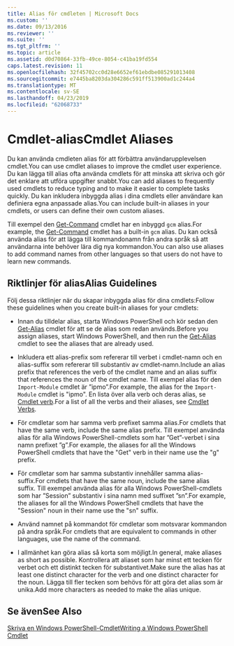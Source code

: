 ```yaml
---
title: Alias för cmdleten | Microsoft Docs
ms.custom: ''
ms.date: 09/13/2016
ms.reviewer: ''
ms.suite: ''
ms.tgt_pltfrm: ''
ms.topic: article
ms.assetid: d0d70864-33fb-49ce-8054-c41ba19fd554
caps.latest.revision: 11
ms.openlocfilehash: 32f45702cc0d28e6652ef61ebdbe085291013408
ms.sourcegitcommit: e7445ba8203da304286c591ff513900ad1c244a4
ms.translationtype: MT
ms.contentlocale: sv-SE
ms.lasthandoff: 04/23/2019
ms.locfileid: "62068733"
---
```

# <a name="cmdlet-aliases"></a><span data-ttu-id="8345a-102">Cmdlet-alias</span><span class="sxs-lookup"><span data-stu-id="8345a-102">Cmdlet Aliases</span></span>

<span data-ttu-id="8345a-103">Du kan använda cmdleten alias för att förbättra användarupplevelsen cmdlet.</span><span class="sxs-lookup"><span data-stu-id="8345a-103">You can use cmdlet aliases to improve the cmdlet user experience.</span></span> <span data-ttu-id="8345a-104">Du kan lägga till alias ofta använda cmdlets för att minska att skriva och gör det enklare att utföra uppgifter snabbt.</span><span class="sxs-lookup"><span data-stu-id="8345a-104">You can add aliases to frequently used cmdlets to reduce typing and to make it easier to complete tasks quickly.</span></span> <span data-ttu-id="8345a-105">Du kan inkludera inbyggda alias i dina cmdlets eller användare kan definiera egna anpassade alias.</span><span class="sxs-lookup"><span data-stu-id="8345a-105">You can include built-in aliases in your cmdlets, or users can define their own custom aliases.</span></span>

<span data-ttu-id="8345a-106">Till exempel den [Get-Command](/powershell/module/microsoft.powershell.core/get-command) cmdlet har en inbyggd `gcm` alias.</span><span class="sxs-lookup"><span data-stu-id="8345a-106">For example, the [Get-Command](/powershell/module/microsoft.powershell.core/get-command) cmdlet has a built-in `gcm` alias.</span></span> <span data-ttu-id="8345a-107">Du kan också använda alias för att lägga till kommandonamn från andra språk så att användarna inte behöver lära dig nya kommandon.</span><span class="sxs-lookup"><span data-stu-id="8345a-107">You can also use aliases to add command names from other languages so that users do not have to learn new commands.</span></span>

## <a name="alias-guidelines"></a><span data-ttu-id="8345a-108">Riktlinjer för alias</span><span class="sxs-lookup"><span data-stu-id="8345a-108">Alias Guidelines</span></span>

<span data-ttu-id="8345a-109">Följ dessa riktlinjer när du skapar inbyggda alias för dina cmdlets:</span><span class="sxs-lookup"><span data-stu-id="8345a-109">Follow these guidelines when you create built-in aliases for your cmdlets:</span></span>

- <span data-ttu-id="8345a-110">Innan du tilldelar alias, starta Windows PowerShell och kör sedan den [Get-Alias](/powershell/module/Microsoft.PowerShell.Utility/Get-Alias) cmdlet för att se de alias som redan används.</span><span class="sxs-lookup"><span data-stu-id="8345a-110">Before you assign aliases, start Windows PowerShell, and then run the [Get-Alias](/powershell/module/Microsoft.PowerShell.Utility/Get-Alias) cmdlet to see the aliases that are already used.</span></span>

- <span data-ttu-id="8345a-111">Inkludera ett alias-prefix som refererar till verbet i cmdlet-namn och en alias-suffix som refererar till substantiv av cmdlet-namn.</span><span class="sxs-lookup"><span data-stu-id="8345a-111">Include an alias prefix that references the verb of the cmdlet name and an alias suffix that references the noun of the cmdlet name.</span></span> <span data-ttu-id="8345a-112">Till exempel alias för den `Import-Module` cmdlet är ”ipmo”.</span><span class="sxs-lookup"><span data-stu-id="8345a-112">For example, the alias for the `Import-Module` cmdlet is "ipmo".</span></span> <span data-ttu-id="8345a-113">En lista över alla verb och deras alias, se [Cmdlet verb](./approved-verbs-for-windows-powershell-commands.md).</span><span class="sxs-lookup"><span data-stu-id="8345a-113">For a list of all the verbs and their aliases, see [Cmdlet Verbs](./approved-verbs-for-windows-powershell-commands.md).</span></span>

- <span data-ttu-id="8345a-114">För cmdletar som har samma verb prefixet samma alias.</span><span class="sxs-lookup"><span data-stu-id="8345a-114">For cmdlets that have the same verb, include the same alias prefix.</span></span> <span data-ttu-id="8345a-115">Till exempel använda alias för alla Windows PowerShell-cmdlets som har ”Get”-verbet i sina namn prefixet ”g”.</span><span class="sxs-lookup"><span data-stu-id="8345a-115">For example, the aliases for all the Windows PowerShell cmdlets that have the "Get" verb in their name use the "g" prefix.</span></span>

- <span data-ttu-id="8345a-116">För cmdletar som har samma substantiv innehåller samma alias-suffix.</span><span class="sxs-lookup"><span data-stu-id="8345a-116">For cmdlets that have the same noun, include the same alias suffix.</span></span> <span data-ttu-id="8345a-117">Till exempel använda alias för alla Windows PowerShell-cmdlets som har ”Session” substantiv i sina namn med suffixet ”sn”.</span><span class="sxs-lookup"><span data-stu-id="8345a-117">For example, the aliases for all the Windows PowerShell cmdlets that have the "Session" noun in their name use the "sn" suffix.</span></span>

- <span data-ttu-id="8345a-118">Använd namnet på kommandot för cmdletar som motsvarar kommandon på andra språk.</span><span class="sxs-lookup"><span data-stu-id="8345a-118">For cmdlets that are equivalent to commands in other languages, use the name of the command.</span></span>

- <span data-ttu-id="8345a-119">I allmänhet kan göra alias så korta som möjligt.</span><span class="sxs-lookup"><span data-stu-id="8345a-119">In general, make aliases as short as possible.</span></span> <span data-ttu-id="8345a-120">Kontrollera att aliaset som har minst ett tecken för verbet och ett distinkt tecken för substantivet.</span><span class="sxs-lookup"><span data-stu-id="8345a-120">Make sure the alias has at least one distinct character for the verb and one distinct character for the noun.</span></span> <span data-ttu-id="8345a-121">Lägga till fler tecken som behövs för att göra det alias som är unika.</span><span class="sxs-lookup"><span data-stu-id="8345a-121">Add more characters as needed to make the alias unique.</span></span>

## <a name="see-also"></a><span data-ttu-id="8345a-122">Se även</span><span class="sxs-lookup"><span data-stu-id="8345a-122">See Also</span></span>

[<span data-ttu-id="8345a-123">Skriva en Windows PowerShell-Cmdlet</span><span class="sxs-lookup"><span data-stu-id="8345a-123">Writing a Windows PowerShell Cmdlet</span></span>](./writing-a-windows-powershell-cmdlet.md)
